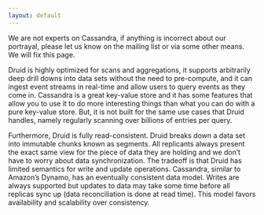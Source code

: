 ```yaml
---
layout: default
---
```

We are not experts on Cassandra, if anything is incorrect about our portrayal, please let us know on the mailing list or via some other means.  We will fix this page.

Druid is highly optimized for scans and aggregations, it supports arbitrarily deep drill downs into data sets without the need to pre-compute, and it can ingest event streams in real-time and allow users to query events as they come in. Cassandra is a great key-value store and it has some features that allow you to use it to do more interesting things than what you can do with a pure key-value store. But, it is not built for the same use cases that Druid handles, namely regularly scanning over billions of entries per query.

Furthermore, Druid is fully read-consistent. Druid breaks down a data set into immutable chunks known as segments. All replicants always present the exact same view for the piece of data they are holding and we don’t have to worry about data synchronization. The tradeoff is that Druid has limited semantics for write and update operations. Cassandra, similar to Amazon’s Dynamo, has an eventually consistent data model. Writes are always supported but updates to data may take some time before all replicas sync up (data reconciliation is done at read time). This model favors availability and scalability over consistency.